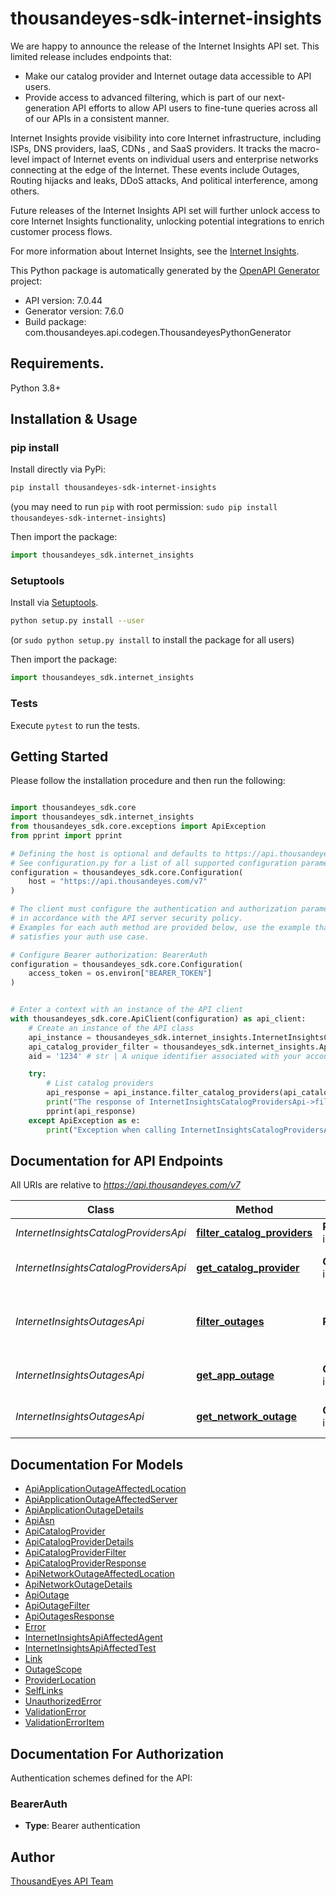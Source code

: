 # thousandeyes-sdk-internet-insights
We are happy to announce the release of the Internet Insights API set. This limited release includes endpoints that:

* Make our catalog provider and Internet outage data accessible to API users.
* Provide access to advanced filtering, which is part of our next-generation API efforts to allow API users to fine-tune queries across all of our APIs in a consistent manner.

Internet Insights provide visibility into core Internet infrastructure, including ISPs, DNS providers, IaaS, CDNs , and SaaS providers.
It tracks the macro-level impact of Internet events on individual users and enterprise networks connecting at the edge of the Internet. These events include Outages, Routing hijacks and leaks, DDoS attacks, And political interference, among others.

Future releases of the Internet Insights API set will further unlock access to core Internet Insights functionality, unlocking potential integrations to enrich customer process flows.

For more information about Internet Insights, see the [Internet Insights](https://docs.thousandeyes.com/product-documentation/internet-insights).


This Python package is automatically generated by the [OpenAPI Generator](https://openapi-generator.tech) project:

- API version: 7.0.44
- Generator version: 7.6.0
- Build package: com.thousandeyes.api.codegen.ThousandeyesPythonGenerator

## Requirements.

Python 3.8+

## Installation & Usage
### pip install

Install directly via PyPi:

```sh
pip install thousandeyes-sdk-internet-insights
```
(you may need to run `pip` with root permission: `sudo pip install thousandeyes-sdk-internet-insights`)

Then import the package:
```python
import thousandeyes_sdk.internet_insights
```

### Setuptools

Install via [Setuptools](http://pypi.python.org/pypi/setuptools).

```sh
python setup.py install --user
```
(or `sudo python setup.py install` to install the package for all users)

Then import the package:
```python
import thousandeyes_sdk.internet_insights
```

### Tests

Execute `pytest` to run the tests.

## Getting Started

Please follow the installation procedure and then run the following:

```python

import thousandeyes_sdk.core
import thousandeyes_sdk.internet_insights
from thousandeyes_sdk.core.exceptions import ApiException
from pprint import pprint

# Defining the host is optional and defaults to https://api.thousandeyes.com/v7
# See configuration.py for a list of all supported configuration parameters.
configuration = thousandeyes_sdk.core.Configuration(
    host = "https://api.thousandeyes.com/v7"
)

# The client must configure the authentication and authorization parameters
# in accordance with the API server security policy.
# Examples for each auth method are provided below, use the example that
# satisfies your auth use case.

# Configure Bearer authorization: BearerAuth
configuration = thousandeyes_sdk.core.Configuration(
    access_token = os.environ["BEARER_TOKEN"]
)


# Enter a context with an instance of the API client
with thousandeyes_sdk.core.ApiClient(configuration) as api_client:
    # Create an instance of the API class
    api_instance = thousandeyes_sdk.internet_insights.InternetInsightsCatalogProvidersApi(api_client)
    api_catalog_provider_filter = thousandeyes_sdk.internet_insights.ApiCatalogProviderFilter() # ApiCatalogProviderFilter | 
    aid = '1234' # str | A unique identifier associated with your account group. You can retrieve your `AccountGroupId` from the `/account-groups` endpoint. Note that you must be assigned to the target account group. Specifying this parameter without being assigned to the target account group will result in an error response. (optional)

    try:
        # List catalog providers
        api_response = api_instance.filter_catalog_providers(api_catalog_provider_filter, aid=aid)
        print("The response of InternetInsightsCatalogProvidersApi->filter_catalog_providers:\n")
        pprint(api_response)
    except ApiException as e:
        print("Exception when calling InternetInsightsCatalogProvidersApi->filter_catalog_providers: %s\n" % e)

```

## Documentation for API Endpoints

All URIs are relative to *https://api.thousandeyes.com/v7*

Class | Method | HTTP request | Description
------------ | ------------- | ------------- | -------------
*InternetInsightsCatalogProvidersApi* | [**filter_catalog_providers**](https://github.com/thousandeyes/thousandeyes-sdk-python//tree/main/thousandeyes-sdk-internet-insights/docs/InternetInsightsCatalogProvidersApi.md#filter_catalog_providers) | **POST** /internet-insights/catalog/providers/filter | List catalog providers
*InternetInsightsCatalogProvidersApi* | [**get_catalog_provider**](https://github.com/thousandeyes/thousandeyes-sdk-python//tree/main/thousandeyes-sdk-internet-insights/docs/InternetInsightsCatalogProvidersApi.md#get_catalog_provider) | **GET** /internet-insights/catalog/providers/{providerId} | Retrieve a catalog provider
*InternetInsightsOutagesApi* | [**filter_outages**](https://github.com/thousandeyes/thousandeyes-sdk-python//tree/main/thousandeyes-sdk-internet-insights/docs/InternetInsightsOutagesApi.md#filter_outages) | **POST** /internet-insights/outages/filter | List network and application outages
*InternetInsightsOutagesApi* | [**get_app_outage**](https://github.com/thousandeyes/thousandeyes-sdk-python//tree/main/thousandeyes-sdk-internet-insights/docs/InternetInsightsOutagesApi.md#get_app_outage) | **GET** /internet-insights/outages/app/{outageId} | Retrieve application outage
*InternetInsightsOutagesApi* | [**get_network_outage**](https://github.com/thousandeyes/thousandeyes-sdk-python//tree/main/thousandeyes-sdk-internet-insights/docs/InternetInsightsOutagesApi.md#get_network_outage) | **GET** /internet-insights/outages/net/{outageId} | Retrieve network outage


## Documentation For Models

 - [ApiApplicationOutageAffectedLocation](https://github.com/thousandeyes/thousandeyes-sdk-python//tree/main/thousandeyes-sdk-internet-insights/docs/ApiApplicationOutageAffectedLocation.md)
 - [ApiApplicationOutageAffectedServer](https://github.com/thousandeyes/thousandeyes-sdk-python//tree/main/thousandeyes-sdk-internet-insights/docs/ApiApplicationOutageAffectedServer.md)
 - [ApiApplicationOutageDetails](https://github.com/thousandeyes/thousandeyes-sdk-python//tree/main/thousandeyes-sdk-internet-insights/docs/ApiApplicationOutageDetails.md)
 - [ApiAsn](https://github.com/thousandeyes/thousandeyes-sdk-python//tree/main/thousandeyes-sdk-internet-insights/docs/ApiAsn.md)
 - [ApiCatalogProvider](https://github.com/thousandeyes/thousandeyes-sdk-python//tree/main/thousandeyes-sdk-internet-insights/docs/ApiCatalogProvider.md)
 - [ApiCatalogProviderDetails](https://github.com/thousandeyes/thousandeyes-sdk-python//tree/main/thousandeyes-sdk-internet-insights/docs/ApiCatalogProviderDetails.md)
 - [ApiCatalogProviderFilter](https://github.com/thousandeyes/thousandeyes-sdk-python//tree/main/thousandeyes-sdk-internet-insights/docs/ApiCatalogProviderFilter.md)
 - [ApiCatalogProviderResponse](https://github.com/thousandeyes/thousandeyes-sdk-python//tree/main/thousandeyes-sdk-internet-insights/docs/ApiCatalogProviderResponse.md)
 - [ApiNetworkOutageAffectedLocation](https://github.com/thousandeyes/thousandeyes-sdk-python//tree/main/thousandeyes-sdk-internet-insights/docs/ApiNetworkOutageAffectedLocation.md)
 - [ApiNetworkOutageDetails](https://github.com/thousandeyes/thousandeyes-sdk-python//tree/main/thousandeyes-sdk-internet-insights/docs/ApiNetworkOutageDetails.md)
 - [ApiOutage](https://github.com/thousandeyes/thousandeyes-sdk-python//tree/main/thousandeyes-sdk-internet-insights/docs/ApiOutage.md)
 - [ApiOutageFilter](https://github.com/thousandeyes/thousandeyes-sdk-python//tree/main/thousandeyes-sdk-internet-insights/docs/ApiOutageFilter.md)
 - [ApiOutagesResponse](https://github.com/thousandeyes/thousandeyes-sdk-python//tree/main/thousandeyes-sdk-internet-insights/docs/ApiOutagesResponse.md)
 - [Error](https://github.com/thousandeyes/thousandeyes-sdk-python//tree/main/thousandeyes-sdk-internet-insights/docs/Error.md)
 - [InternetInsightsApiAffectedAgent](https://github.com/thousandeyes/thousandeyes-sdk-python//tree/main/thousandeyes-sdk-internet-insights/docs/InternetInsightsApiAffectedAgent.md)
 - [InternetInsightsApiAffectedTest](https://github.com/thousandeyes/thousandeyes-sdk-python//tree/main/thousandeyes-sdk-internet-insights/docs/InternetInsightsApiAffectedTest.md)
 - [Link](https://github.com/thousandeyes/thousandeyes-sdk-python//tree/main/thousandeyes-sdk-internet-insights/docs/Link.md)
 - [OutageScope](https://github.com/thousandeyes/thousandeyes-sdk-python//tree/main/thousandeyes-sdk-internet-insights/docs/OutageScope.md)
 - [ProviderLocation](https://github.com/thousandeyes/thousandeyes-sdk-python//tree/main/thousandeyes-sdk-internet-insights/docs/ProviderLocation.md)
 - [SelfLinks](https://github.com/thousandeyes/thousandeyes-sdk-python//tree/main/thousandeyes-sdk-internet-insights/docs/SelfLinks.md)
 - [UnauthorizedError](https://github.com/thousandeyes/thousandeyes-sdk-python//tree/main/thousandeyes-sdk-internet-insights/docs/UnauthorizedError.md)
 - [ValidationError](https://github.com/thousandeyes/thousandeyes-sdk-python//tree/main/thousandeyes-sdk-internet-insights/docs/ValidationError.md)
 - [ValidationErrorItem](https://github.com/thousandeyes/thousandeyes-sdk-python//tree/main/thousandeyes-sdk-internet-insights/docs/ValidationErrorItem.md)


<a id="documentation-for-authorization"></a>
## Documentation For Authorization


Authentication schemes defined for the API:
<a id="BearerAuth"></a>
### BearerAuth

- **Type**: Bearer authentication


## Author

<a href="mailto:api-team@thousandeyes.com">ThousandEyes API Team </a>


